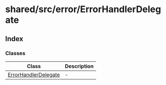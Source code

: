 # shared/src/error/ErrorHandlerDelegate

## Index

### Classes

| Class | Description |
| ------ | ------ |
| [ErrorHandlerDelegate](classes/ErrorHandlerDelegate.md) | - |
